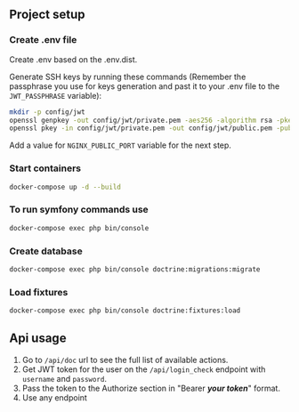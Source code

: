 ## Project setup 

### Create .env file

Create .env based on the .env.dist.

Generate SSH keys by running these commands (Remember the passphrase you use for keys generation and past it to your .env file to the `JWT_PASSPHRASE` variable):

```bash
mkdir -p config/jwt
openssl genpkey -out config/jwt/private.pem -aes256 -algorithm rsa -pkeyopt rsa_keygen_bits:4096
openssl pkey -in config/jwt/private.pem -out config/jwt/public.pem -pubout
```

Add a value for `NGINX_PUBLIC_PORT` variable for the next step.

### Start containers
```bash
docker-compose up -d --build
```

### To run symfony commands use
```bash
docker-compose exec php bin/console
```

### Create database
```bash
docker-compose exec php bin/console doctrine:migrations:migrate
```

### Load fixtures
```bash
docker-compose exec php bin/console doctrine:fixtures:load
```

## Api usage

1. Go to `/api/doc` url to see the full list of available actions.
3. Get JWT token for the user on the `/api/login_check` endpoint with `username` and `password`.
4. Pass the token to the Authorize section in "Bearer ***your token***" format.
5. Use any endpoint
